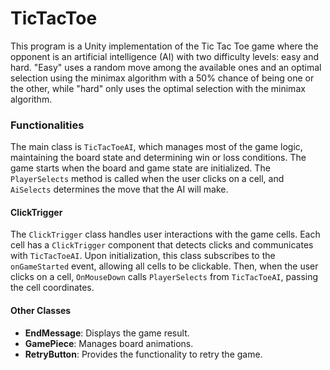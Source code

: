 # TicTacToe

This program is a Unity implementation of the Tic Tac Toe game where the opponent is an artificial intelligence (AI) with two difficulty levels: easy and hard. "Easy" uses a random move among the available ones and an optimal selection using the minimax algorithm with a 50% chance of being one or the other, while "hard" only uses the optimal selection with the minimax algorithm.

### Functionalities

The main class is `TicTacToeAI`, which manages most of the game logic, maintaining the board state and determining win or loss conditions. The game starts when the board and game state are initialized. The `PlayerSelects` method is called when the user clicks on a cell, and `AiSelects` determines the move that the AI will make.

#### ClickTrigger

The `ClickTrigger` class handles user interactions with the game cells. Each cell has a `ClickTrigger` component that detects clicks and communicates with `TicTacToeAI`. Upon initialization, this class subscribes to the `onGameStarted` event, allowing all cells to be clickable. Then, when the user clicks on a cell, `OnMouseDown` calls `PlayerSelects` from `TicTacToeAI`, passing the cell coordinates.

#### Other Classes

- **EndMessage**: Displays the game result.
- **GamePiece**: Manages board animations.
- **RetryButton**: Provides the functionality to retry the game.
